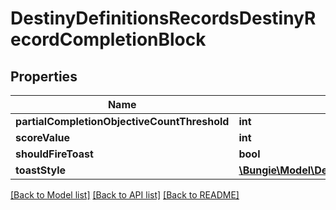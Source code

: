 # DestinyDefinitionsRecordsDestinyRecordCompletionBlock

## Properties
Name | Type | Description | Notes
------------ | ------------- | ------------- | -------------
**partialCompletionObjectiveCountThreshold** | **int** |  | [optional] 
**scoreValue** | **int** |  | [optional] 
**shouldFireToast** | **bool** |  | [optional] 
**toastStyle** | [**\Bungie\Model\DestinyDestinyRecordToastStyle**](DestinyDestinyRecordToastStyle.md) |  | [optional] 

[[Back to Model list]](../README.md#documentation-for-models) [[Back to API list]](../README.md#documentation-for-api-endpoints) [[Back to README]](../README.md)


